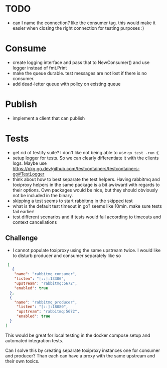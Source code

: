 # TODO

* can I name the connection? like the consumer tag. this would make it easier when closing the
  right connection for testing purposes :)

# Consume

* create logging interface and pass that to NewConsumer() and use logger instead of fmt.Print
* make the queue durable. test messages are not lost if there is no consumer.
* add dead-letter queue with policy on existing queue

# Publish

* implement a client that can publish

# Tests

* get rid of testify suite? I don't like not being able to use `go test -run` :(
* setup logger for tests. So we can clearly differentiate it with the clients logs.
  Maybe use https://pkg.go.dev/github.com/testcontainers/testcontainers-go#TestLogger
* think about how to best separate the test helpers. Having rabbitmq and toxiproxy
  helpers in the same package is a bit awkward with regards to their options.
  Own packages would be nice, but they should obviously not be included in the
  binary.
* skipping a test seems to start rabbitmq in the skipped test
* what is the default test timeout in go? seems like 10min. make sure tests fail earlier!
* test different scenarios and if tests would fail according to timeouts and
context cancellations

## Challenge

* I cannot populate toxiproxy using the same upstream twice. I would like to
  disturb producer and consumer separately like so

```json
 [
   {
    "name": "rabbitmq_consumer",
    "listen": "[::]:13306",
    "upstream": "rabbitmq:5672",
    "enabled": true
  },
  {
    "name": "rabbitmq_producer",
     "listen": "[::]:18080",
     "upstream": "rabbitmq:5672",
     "enabled": true
  }
]
```

This would be great for local testing in the docker compose setup and automated
integration tests.

Can I solve this by creating separate toxiproxy instances one for consumer and producer? Than each
can have a proxy with the same upstream and their own toxics.

